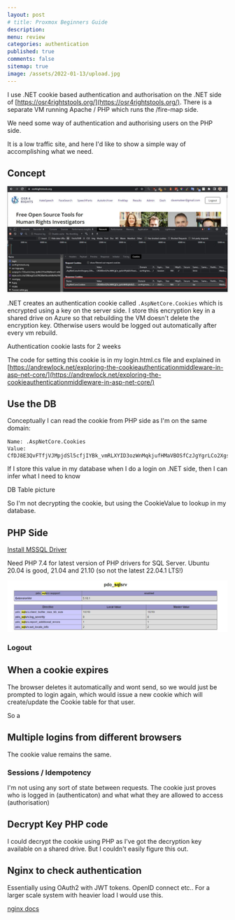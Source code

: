 ```yaml
---
layout: post
# title: Proxmox Beginners Guide
description: 
menu: review
categories: authentication
published: true 
comments: false     
sitemap: true
image: /assets/2022-01-13/upload.jpg
---
```


<!-- [![alt text](/assets/2021-10-22/email-cover.jpg "email"){:width="800px"}](/assets/2021-10-22/email-cover.jpg) -->
<!-- [![alt text](/assets/2021-10-22/email-cover.jpg "Thanks to Solen Feyissa on unsplash - https://unsplash.com/@solenfeyissa")](https://unsplash.com/@solenfeyissa) -->


<!-- [![alt text](/assets/2021-12-21/desk.jpg "email")](/assets/2021-12-21/desk.jpg) -->

<!-- [![alt text](/assets/2022-09-15/fire-map.jpg "email")](/assets/2022-09-15/fire-map.jpg) -->


I use .NET cookie based authentication and authorisation on the .NET side of [https://osr4rightstools.org/](https://osr4rightstools.org/). There is a separate VM running Apache / PHP which runs the /fire-map side.

We need some way of authentication and authorising users on the PHP side.

It is a low traffic site, and here I'd like to show a simple way of accomplishing what we need.

## Concept

[![alt text](/assets/2022-09-15/cookie.jpg "email")](/assets/2022-09-15/cookie.jpg)

.NET creates an authentication cookie called `.AspNetCore.Cookies` which is encrypted using a key on the server side. I store this encryption key in a shared drive on Azure so that rebuilding the VM doesn't delete the encryption key. Otherwise users would be logged out automatically after every vm rebuild.

Authentication cookie lasts for 2 weeks

The code for setting this cookie is in my login.html.cs file and explained in [https://andrewlock.net/exploring-the-cookieauthenticationmiddleware-in-asp-net-core/](https://andrewlock.net/exploring-the-cookieauthenticationmiddleware-in-asp-net-core/)


## Use the DB

Conceptually I can read the cookie from PHP side as I'm on the same domain:

```
Name: .AspNetCore.Cookies
Value: CfDJ8E3QvFTfjVJMpjdSl5cfjIYBk_vmRLXYID3ozWnMqkjufHMaVBOSfCzJgYgrLCo2XgskrGPdDN3vP_Qk52kTy_ywAsXYOYnoiHVRxxzN8...
```

If I store this value in my database when I do a login on .NET side, then I can infer what I need to know

DB Table picture

So I'm not decrypting the cookie, but using the CookieValue to lookup in my database.

## PHP Side

[Install MSSQL Driver](https://docs.microsoft.com/en-us/sql/connect/php/installation-tutorial-linux-mac?view=sql-server-ver16)


Need PHP 7.4 for latest version of PHP drivers for SQL Server. Ubuntu 20.04 is good, 21.04 and 21.10 (so not the latest 22.04.1 LTS!)


[![alt text](/assets/2022-09-15/pdo.jpg "email")](/assets/2022-09-15/pdo.jpg)


### Logout

## When a cookie expires

The browser deletes it automatically and wont send, so we would just be prompted to login again, which would issue a new cookie which will create/update the Cookie table for that user.

So a

## Multiple logins from different browsers

The cookie value remains the same.

### Sessions / Idempotency

I'm not using any sort of state between requests. The cookie just proves who is logged in (authenticaton) and what what they are allowed to access (authorisation)


## Decrypt Key PHP code 

I could decrypt the cookie using PHP as I've got the decryption key available on a shared drive. But I couldn't easily figure this out.

## Nginx to check authentication

Essentially using OAuth2 with JWT tokens. OpenID connect etc.. For a larger scale system with heavier load I would use this.

[nginx docs](https://docs.nginx.com/nginx/admin-guide/security-controls/configuring-subrequest-authentication/#:~:text=To%20perform%20authentication%2C%20NGINX%20makes,403%20%2C%20the%20access%20is%20denied)



